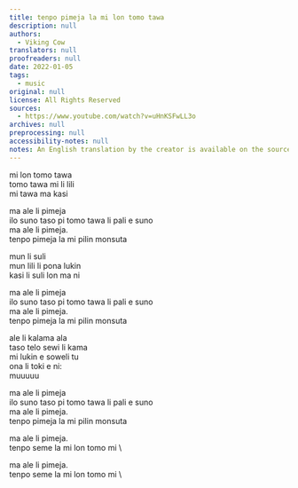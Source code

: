 ```yaml
---
title: tenpo pimeja la mi lon tomo tawa
description: null
authors:
  - Viking Cow
translators: null
proofreaders: null
date: 2022-01-05
tags:
  - music
original: null
license: All Rights Reserved
sources:
  - https://www.youtube.com/watch?v=uHnKSFwLL3o
archives: null
preprocessing: null
accessibility-notes: null
notes: An English translation by the creator is available on the sources
---
```


mi lon tomo tawa  \
tomo tawa mi li lili  \
mi tawa ma kasi

ma ale li pimeja  \
ilo suno taso pi tomo tawa li pali e suno  \
ma ale li pimeja.  \
tenpo pimeja la mi pilin monsuta

mun li suli  \
mun lili li pona lukin  \
kasi li suli lon ma ni

ma ale li pimeja  \
ilo suno taso pi tomo tawa li pali e suno  \
ma ale li pimeja.  \
tenpo pimeja la mi pilin monsuta

ale li kalama ala  \
taso telo sewi li kama  \
mi lukin e soweli tu  \
ona li toki e ni:  \
muuuuu

ma ale li pimeja  \
ilo suno taso pi tomo tawa li pali e suno  \
ma ale li pimeja.  \
tenpo pimeja la mi pilin monsuta

ma ale li pimeja.  \
tenpo seme la mi lon tomo mi  \

ma ale li pimeja.  \
tenpo seme la mi lon tomo mi  \

